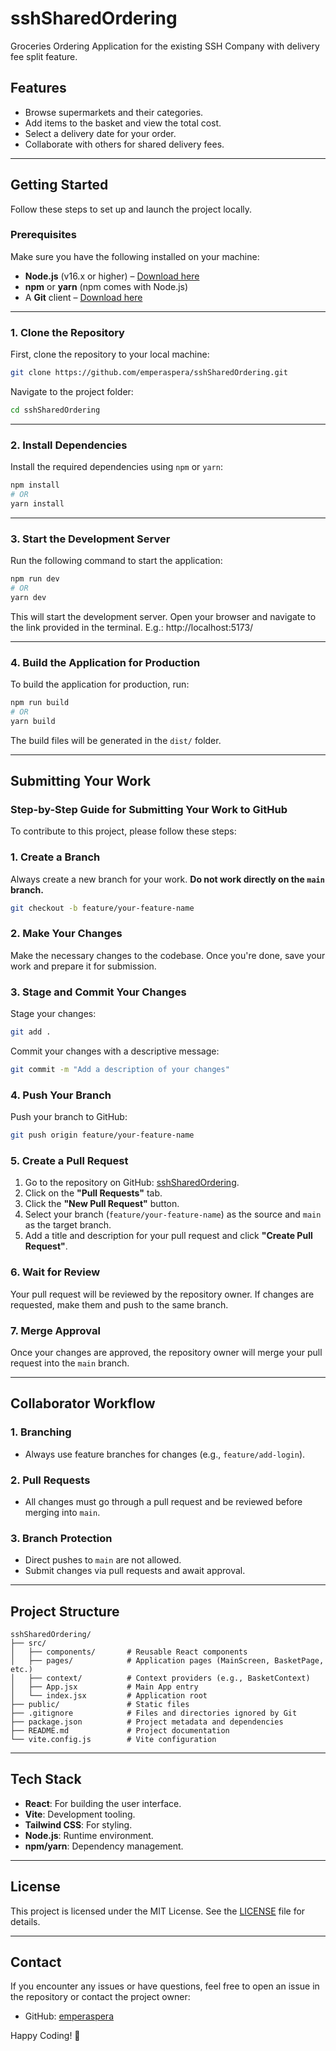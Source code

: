 
# sshSharedOrdering

Groceries Ordering Application for the existing SSH Company with delivery fee split feature.

## Features
- Browse supermarkets and their categories.
- Add items to the basket and view the total cost.
- Select a delivery date for your order.
- Collaborate with others for shared delivery fees.

---

## **Getting Started**

Follow these steps to set up and launch the project locally.

### **Prerequisites**
Make sure you have the following installed on your machine:
- **Node.js** (v16.x or higher) – [Download here](https://nodejs.org/)
- **npm** or **yarn** (npm comes with Node.js)
- A **Git** client – [Download here](https://git-scm.com/)

---

### **1. Clone the Repository**
First, clone the repository to your local machine:
```bash
git clone https://github.com/emperaspera/sshSharedOrdering.git
```

Navigate to the project folder:
```bash
cd sshSharedOrdering
```

---

### **2. Install Dependencies**
Install the required dependencies using `npm` or `yarn`:
```bash
npm install
# OR
yarn install
```

---

### **3. Start the Development Server**
Run the following command to start the application:
```bash
npm run dev
# OR
yarn dev
```

This will start the development server. Open your browser and navigate to the link provided in the terminal. 
E.g.:
http://localhost:5173/

---

### **4. Build the Application for Production**
To build the application for production, run:
```bash
npm run build
# OR
yarn build
```

The build files will be generated in the `dist/` folder.

---

## **Submitting Your Work**

### Step-by-Step Guide for Submitting Your Work to GitHub

To contribute to this project, please follow these steps:

### **1. Create a Branch**
Always create a new branch for your work. **Do not work directly on the `main` branch.**
```bash
git checkout -b feature/your-feature-name
```

### **2. Make Your Changes**
Make the necessary changes to the codebase. Once you're done, save your work and prepare it for submission.

### **3. Stage and Commit Your Changes**
Stage your changes:
```bash
git add .
```

Commit your changes with a descriptive message:
```bash
git commit -m "Add a description of your changes"
```

### **4. Push Your Branch**
Push your branch to GitHub:
```bash
git push origin feature/your-feature-name
```

### **5. Create a Pull Request**
1. Go to the repository on GitHub: [sshSharedOrdering](https://github.com/emperaspera/sshSharedOrdering).
2. Click on the **"Pull Requests"** tab.
3. Click the **"New Pull Request"** button.
4. Select your branch (`feature/your-feature-name`) as the source and `main` as the target branch.
5. Add a title and description for your pull request and click **"Create Pull Request"**.

### **6. Wait for Review**
Your pull request will be reviewed by the repository owner. If changes are requested, make them and push to the same branch.

### **7. Merge Approval**
Once your changes are approved, the repository owner will merge your pull request into the `main` branch.

---

## **Collaborator Workflow**

### **1. Branching**
- Always use feature branches for changes (e.g., `feature/add-login`).

### **2. Pull Requests**
- All changes must go through a pull request and be reviewed before merging into `main`.

### **3. Branch Protection**
- Direct pushes to `main` are not allowed.
- Submit changes via pull requests and await approval.

---

## **Project Structure**

```
sshSharedOrdering/
├── src/
│   ├── components/       # Reusable React components
│   ├── pages/            # Application pages (MainScreen, BasketPage, etc.)
│   ├── context/          # Context providers (e.g., BasketContext)
│   ├── App.jsx           # Main App entry
│   └── index.jsx         # Application root
├── public/               # Static files
├── .gitignore            # Files and directories ignored by Git
├── package.json          # Project metadata and dependencies
├── README.md             # Project documentation
└── vite.config.js        # Vite configuration
```

---

## **Tech Stack**
- **React**: For building the user interface.
- **Vite**: Development tooling.
- **Tailwind CSS**: For styling.
- **Node.js**: Runtime environment.
- **npm/yarn**: Dependency management.

---

## **License**
This project is licensed under the MIT License. See the [LICENSE](LICENSE) file for details.

---

## **Contact**
If you encounter any issues or have questions, feel free to open an issue in the repository or contact the project owner:
- GitHub: [emperaspera](https://github.com/emperaspera)

Happy Coding! 🚀
